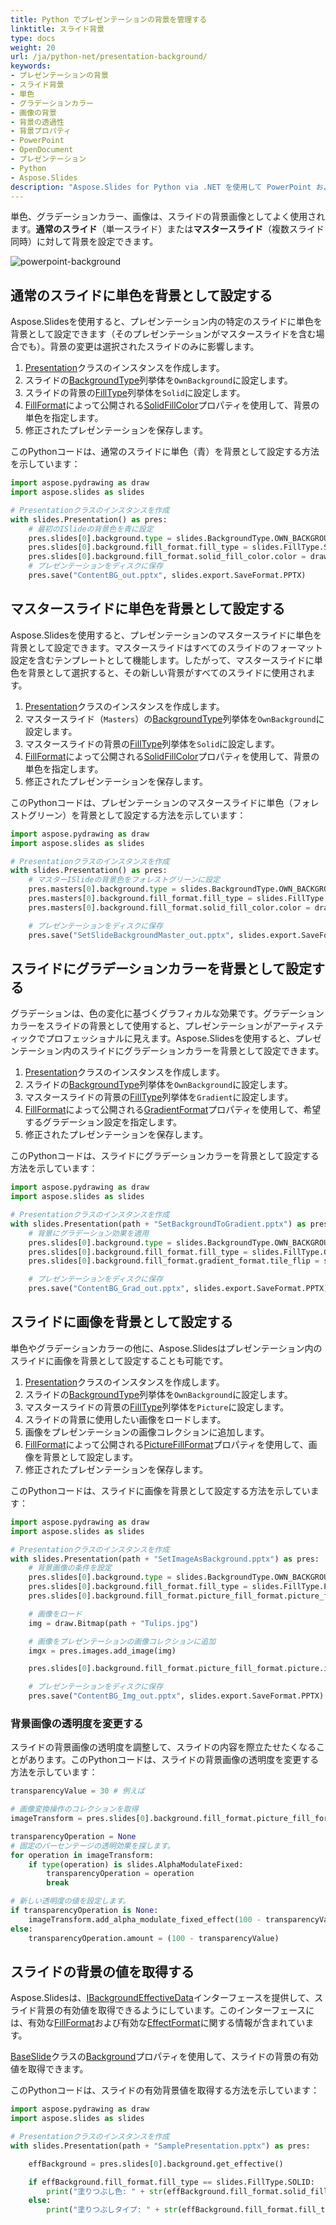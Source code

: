 ```yaml
---
title: Python でプレゼンテーションの背景を管理する
linktitle: スライド背景
type: docs
weight: 20
url: /ja/python-net/presentation-background/
keywords:
- プレゼンテーションの背景
- スライド背景
- 単色
- グラデーションカラー
- 画像の背景
- 背景の透過性
- 背景プロパティ
- PowerPoint
- OpenDocument
- プレゼンテーション
- Python
- Aspose.Slides
description: "Aspose.Slides for Python via .NET を使用して PowerPoint および OpenDocument ファイルで動的な背景を設定する方法を学び、プレゼンテーションを強化するためのコードのヒントをご紹介します。"
---
```


単色、グラデーションカラー、画像は、スライドの背景画像としてよく使用されます。**通常のスライド**（単一スライド）または**マスタースライド**（複数スライド同時）に対して背景を設定できます。

<img src="powerpoint-background.png" alt="powerpoint-background"  />

## **通常のスライドに単色を背景として設定する**

Aspose.Slidesを使用すると、プレゼンテーション内の特定のスライドに単色を背景として設定できます（そのプレゼンテーションがマスタースライドを含む場合でも）。背景の変更は選択されたスライドのみに影響します。

1. [Presentation](https://reference.aspose.com/slides/python-net/aspose.slides/presentation/)クラスのインスタンスを作成します。
2. スライドの[BackgroundType](https://reference.aspose.com/slides/python-net/aspose.slides/backgroundtype/)列挙体を`OwnBackground`に設定します。
3. スライドの背景の[FillType](https://reference.aspose.com/slides/python-net/aspose.slides/filltype/)列挙体を`Solid`に設定します。
4. [FillFormat](https://reference.aspose.com/slides/python-net/aspose.slides/fillformat/)によって公開される[SolidFillColor](https://reference.aspose.com/slides/python-net/aspose.slides/fillformat/#properties)プロパティを使用して、背景の単色を指定します。
5. 修正されたプレゼンテーションを保存します。

このPythonコードは、通常のスライドに単色（青）を背景として設定する方法を示しています：

```python
import aspose.pydrawing as draw
import aspose.slides as slides

# Presentationクラスのインスタンスを作成
with slides.Presentation() as pres:
    # 最初のISlideの背景色を青に設定
    pres.slides[0].background.type = slides.BackgroundType.OWN_BACKGROUND
    pres.slides[0].background.fill_format.fill_type = slides.FillType.SOLID
    pres.slides[0].background.fill_format.solid_fill_color.color = draw.Color.blue
    # プレゼンテーションをディスクに保存
    pres.save("ContentBG_out.pptx", slides.export.SaveFormat.PPTX)
```

## **マスタースライドに単色を背景として設定する**

Aspose.Slidesを使用すると、プレゼンテーションのマスタースライドに単色を背景として設定できます。マスタースライドはすべてのスライドのフォーマット設定を含むテンプレートとして機能します。したがって、マスタースライドに単色を背景として選択すると、その新しい背景がすべてのスライドに使用されます。

1. [Presentation](https://reference.aspose.com/slides/python-net/aspose.slides/presentation/)クラスのインスタンスを作成します。
2. マスタースライド（`Masters`）の[BackgroundType](https://reference.aspose.com/slides/python-net/aspose.slides/backgroundtype/)列挙体を`OwnBackground`に設定します。
3. マスタースライドの背景の[FillType](https://reference.aspose.com/slides/python-net/aspose.slides/filltype/)列挙体を`Solid`に設定します。
4. [FillFormat](https://reference.aspose.com/slides/python-net/aspose.slides/fillformat/)によって公開される[SolidFillColor](https://reference.aspose.com/slides/python-net/aspose.slides/fillformat/#properties)プロパティを使用して、背景の単色を指定します。
5. 修正されたプレゼンテーションを保存します。

このPythonコードは、プレゼンテーションのマスタースライドに単色（フォレストグリーン）を背景として設定する方法を示しています：

```python
import aspose.pydrawing as draw
import aspose.slides as slides

# Presentationクラスのインスタンスを作成
with slides.Presentation() as pres:
    # マスターISlideの背景色をフォレストグリーンに設定
    pres.masters[0].background.type = slides.BackgroundType.OWN_BACKGROUND
    pres.masters[0].background.fill_format.fill_type = slides.FillType.SOLID
    pres.masters[0].background.fill_format.solid_fill_color.color = draw.Color.forest_green

    # プレゼンテーションをディスクに保存
    pres.save("SetSlideBackgroundMaster_out.pptx", slides.export.SaveFormat.PPTX)
```

## **スライドにグラデーションカラーを背景として設定する**

グラデーションは、色の変化に基づくグラフィカルな効果です。グラデーションカラーをスライドの背景として使用すると、プレゼンテーションがアーティスティックでプロフェッショナルに見えます。Aspose.Slidesを使用すると、プレゼンテーション内のスライドにグラデーションカラーを背景として設定できます。

1. [Presentation](https://reference.aspose.com/slides/python-net/aspose.slides/presentation/)クラスのインスタンスを作成します。
2. スライドの[BackgroundType](https://reference.aspose.com/slides/python-net/aspose.slides/backgroundtype/)列挙体を`OwnBackground`に設定します。
3. マスタースライドの背景の[FillType](https://reference.aspose.com/slides/python-net/aspose.slides/filltype/)列挙体を`Gradient`に設定します。
4. [FillFormat](https://reference.aspose.com/slides/python-net/aspose.slides/fillformat/)によって公開される[GradientFormat](https://reference.aspose.com/slides/python-net/aspose.slides/fillformat/#properties)プロパティを使用して、希望するグラデーション設定を指定します。
5. 修正されたプレゼンテーションを保存します。

このPythonコードは、スライドにグラデーションカラーを背景として設定する方法を示しています：

```python
import aspose.pydrawing as draw
import aspose.slides as slides

# Presentationクラスのインスタンスを作成
with slides.Presentation(path + "SetBackgroundToGradient.pptx") as pres:
    # 背景にグラデーション効果を適用
    pres.slides[0].background.type = slides.BackgroundType.OWN_BACKGROUND
    pres.slides[0].background.fill_format.fill_type = slides.FillType.GRADIENT
    pres.slides[0].background.fill_format.gradient_format.tile_flip = slides.TileFlip.FLIP_BOTH

    # プレゼンテーションをディスクに保存
    pres.save("ContentBG_Grad_out.pptx", slides.export.SaveFormat.PPTX)
```

## **スライドに画像を背景として設定する**

単色やグラデーションカラーの他に、Aspose.Slidesはプレゼンテーション内のスライドに画像を背景として設定することも可能です。

1. [Presentation](https://reference.aspose.com/slides/python-net/aspose.slides/presentation/)クラスのインスタンスを作成します。
2. スライドの[BackgroundType](https://reference.aspose.com/slides/python-net/aspose.slides/backgroundtype/)列挙体を`OwnBackground`に設定します。
3. マスタースライドの背景の[FillType](https://reference.aspose.com/slides/python-net/aspose.slides/filltype/)列挙体を`Picture`に設定します。
4. スライドの背景に使用したい画像をロードします。
5. 画像をプレゼンテーションの画像コレクションに追加します。
6. [FillFormat](https://reference.aspose.com/slides/python-net/aspose.slides/fillformat/)によって公開される[PictureFillFormat](https://reference.aspose.com/slides/python-net/aspose.slides/fillformat/#properties)プロパティを使用して、画像を背景として設定します。
7. 修正されたプレゼンテーションを保存します。

このPythonコードは、スライドに画像を背景として設定する方法を示しています：

```python
import aspose.pydrawing as draw
import aspose.slides as slides

# Presentationクラスのインスタンスを作成
with slides.Presentation(path + "SetImageAsBackground.pptx") as pres:
    # 背景画像の条件を設定
    pres.slides[0].background.type = slides.BackgroundType.OWN_BACKGROUND
    pres.slides[0].background.fill_format.fill_type = slides.FillType.PICTURE
    pres.slides[0].background.fill_format.picture_fill_format.picture_fill_mode = slides.PictureFillMode.STRETCH

    # 画像をロード
    img = draw.Bitmap(path + "Tulips.jpg")

    # 画像をプレゼンテーションの画像コレクションに追加
    imgx = pres.images.add_image(img)

    pres.slides[0].background.fill_format.picture_fill_format.picture.image = imgx

    # プレゼンテーションをディスクに保存
    pres.save("ContentBG_Img_out.pptx", slides.export.SaveFormat.PPTX)
```

### **背景画像の透明度を変更する**

スライドの背景画像の透明度を調整して、スライドの内容を際立たせたくなることがあります。このPythonコードは、スライドの背景画像の透明度を変更する方法を示しています：

```python
transparencyValue = 30 # 例えば

# 画像変換操作のコレクションを取得
imageTransform = pres.slides[0].background.fill_format.picture_fill_format.picture.image_transform

transparencyOperation = None
# 固定のパーセンテージの透明効果を探します。
for operation in imageTransform:
    if type(operation) is slides.AlphaModulateFixed:
        transparencyOperation = operation
        break

# 新しい透明度の値を設定します。
if transparencyOperation is None:
    imageTransform.add_alpha_modulate_fixed_effect(100 - transparencyValue)
else:
    transparencyOperation.amount = (100 - transparencyValue)
```

## **スライドの背景の値を取得する**

Aspose.Slidesは、[IBackgroundEffectiveData](https://reference.aspose.com/slides/python-net/aspose.slides/ibackgroundeffectivedata/)インターフェースを提供して、スライド背景の有効値を取得できるようにしています。このインターフェースには、有効な[FillFormat](https://reference.aspose.com/slides/python-net/aspose.slides/ibackgroundeffectivedata/#properties)および有効な[EffectFormat](https://reference.aspose.com/slides/python-net/aspose.slides/ibackgroundeffectivedata/#properties)に関する情報が含まれています。

[BaseSlide](https://reference.aspose.com/slides/python-net/aspose.slides/baseslide/)クラスの[Background](https://reference.aspose.com/slides/python-net/aspose.slides/baseslide/#properties)プロパティを使用して、スライドの背景の有効値を取得できます。

このPythonコードは、スライドの有効背景値を取得する方法を示しています：

```python
import aspose.pydrawing as draw
import aspose.slides as slides

# Presentationクラスのインスタンスを作成
with slides.Presentation(path + "SamplePresentation.pptx") as pres:

    effBackground = pres.slides[0].background.get_effective()

    if effBackground.fill_format.fill_type == slides.FillType.SOLID:
        print("塗りつぶし色: " + str(effBackground.fill_format.solid_fill_color))
    else:
        print("塗りつぶしタイプ: " + str(effBackground.fill_format.fill_type))
```